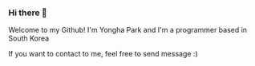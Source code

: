 ### Hi there 👋

Welcome to my Github!
I'm Yongha Park and I'm a programmer based in South Korea

If you want to contact to me, feel free to send message :)
